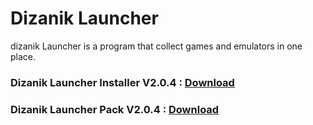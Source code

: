# Dizanik Launcher

dizanik Launcher is a program that collect games and emulators in one place.

### Dizanik Launcher Installer V2.0.4 : <a href="https://github.com/ATMFD/Dizanik-Launcher/raw/refs/heads/main/%E2%80%8F%E2%80%8FDizanik%20Launcher%20Installer%20V2.0.4.exe">Download</a>

### Dizanik Launcher Pack V2.0.4 : <a href="https://github.com/ATMFD/Dizanik-Launcher/raw/refs/heads/main/Dizanik%20Launcher%20Pack%20V2.0.4.rar">Download</a>